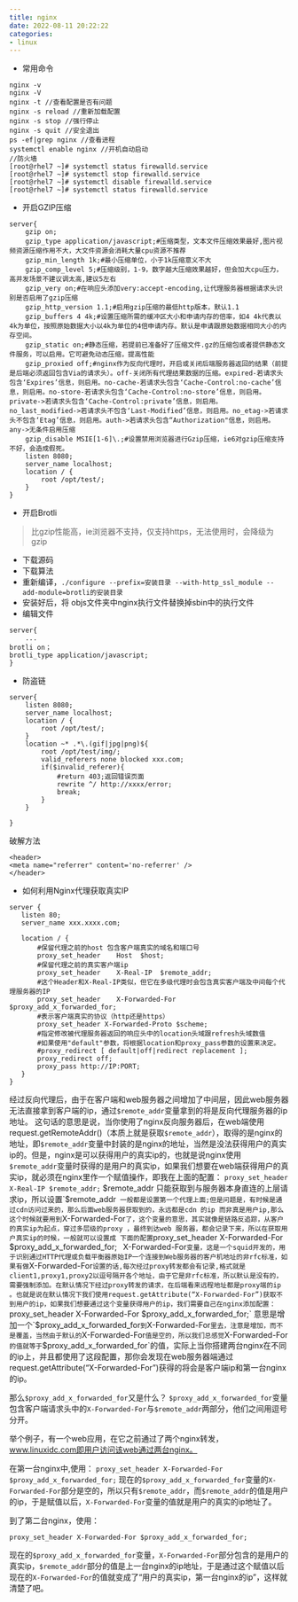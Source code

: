 ```yaml
---
title: nginx
date: 2022-08-11 20:22:22
categories:
- linux
---
```


- 常用命令
```
nginx -v
nginx -V
nginx -t //查看配置是否有问题
nginx -s reload //重新加载配置
nginx -s stop //强行停止
nginx -s quit //安全退出
ps -ef|grep nginx //查看进程
systemctl enable nginx //开机自动启动
//防火墙
[root@rhel7 ~]# systemctl status firewalld.service
[root@rhel7 ~]# systemctl stop firewalld.service
[root@rhel7 ~]# systemctl disable firewalld.service
[root@rhel7 ~]# systemctl status firewalld.service
```

- 开启GZIP压缩
```
server{
    gzip on;
    gzip_type application/javascript;#压缩类型，文本文件压缩效果最好,图片视频资源压缩作用不大，大文件资源会消耗大量cpu资源不推荐
    gzip_min_length 1k;#最小压缩单位，小于1k压缩意义不大
    gzip_comp_level 5;#压缩级别，1-9，数字越大压缩效果越好，但会加大cpu压力，高并发场景不建议调太高,建议5左右
    gzip_very on;#在响应头添加very:accept-encoding,让代理服务器根据请求头识别是否启用了gzip压缩
    gzip_http_version 1.1;#启用gzip压缩的最低http版本，默认1.1
    gzip_buffers 4 4k;#设置压缩所需的缓冲区大小和申请内存的倍率，如4 4k代表以4k为单位，按照原始数据大小以4k为单位的4倍申请内存。默认是申请跟原始数据相同大小的内存空间。
    gzip_static on;#静态压缩，若提前已准备好了压缩文件.gz的压缩包或者提供静态文件服务，可以启用。它可避免动态压缩，提高性能
    gzip_proxied off;#nginx作为反向代理时，开启或关闭后端服务器返回的结果（前提是后端必须返回包含Via的请求头）。off-关闭所有代理结果数据的压缩。expired-若请求头包含‘Expires’信息，则启用。no-cache-若请求头包含‘Cache-Control:no-cache’信息，则启用。no-store-若请求头包含‘Cache-Control:no-store’信息，则启用。private->若请求头包含‘Cache-Control:private’信息，则启用。no_last_modified->若请求头不包含‘Last-Modified’信息，则启用。no_etag->若请求头不包含‘Etag’信息，则启用。auth->若请求头包含“Authorization"信息，则启用。any->无条件启用压缩
    gzip_disable MSIE[1-6]\.;#设置禁用浏览器进行Gzip压缩，ie6对gzip压缩支持不好，会造成假死。
    listen 8080;
    server_name localhost;
    location / {
        root /opt/test/;
    }
}
```

- 开启Brotli
>比gzip性能高，ie浏览器不支持，仅支持https，无法使用时，会降级为gzip
- 下载源码
- 下载算法
- 重新编译，`./configure --prefix=安装目录 --with-http_ssl_module --add-module=brotli的安装目录`
- 安装好后，将 objs文件夹中nginx执行文件替换掉sbin中的执行文件
- 编辑文件
```
server{
    ...
brotli on；
brotli_type application/javascript;
}
```

 

- 防盗链
```
server{
    listen 8080;
    server_name localhost;
    location / {
        root /opt/test/;
    }
    location ~* .*\.(gif|jpg|png)${
        root /opt/test/img/;
        valid_referers none blocked xxx.com;
        if($invalid_referer){
            #return 403;返回错误页面
            rewrite ^/ http://xxxx/error;
            break;
        }
    }

}
```
破解方法
```
<header>
<meta name="referrer" content='no-referrer' />
</header>

```

- 如何利用Nginx代理获取真实IP
```
server {
   listen 80;
   server_name xxx.xxxx.com;
  
   location / {
       #保留代理之前的host 包含客户端真实的域名和端口号
       proxy_set_header    Host  $host; 
       #保留代理之前的真实客户端ip
       proxy_set_header    X-Real-IP  $remote_addr;  
       #这个Header和X-Real-IP类似，但它在多级代理时会包含真实客户端及中间每个代理服务器的IP
       proxy_set_header    X-Forwarded-For  $proxy_add_x_forwarded_for;
       #表示客户端真实的协议（http还是https）
       proxy_set_header X-Forwarded-Proto $scheme;
       #指定修改被代理服务器返回的响应头中的location头域跟refresh头域数值
       #如果使用"default"参数，将根据location和proxy_pass参数的设置来决定。
       #proxy_redirect [ default|off|redirect replacement ];
       proxy_redirect off;
       proxy_pass http://IP:PORT;
   }
}
```
经过反向代理后，由于在客户端和web服务器之间增加了中间层，因此web服务器无法直接拿到客户端的ip，通过`$remote_addr`变量拿到的将是反向代理服务器的ip地址。
这句话的意思是说，当你使用了nginx反向服务器后，在web端使用request.getRemoteAddr()（本质上就是获取`$remote_addr`），取得的是nginx的地址，即`$remote_addr`变量中封装的是nginx的地址，当然是没法获得用户的真实ip的。但是，nginx是可以获得用户的真实ip的，也就是说nginx使用`$remote_addr`变量时获得的是用户的真实ip，如果我们想要在web端获得用户的真实ip，就必须在nginx里作一个赋值操作，即我在上面的配置：
`proxy_set_header X-Real-IP $remote_addr;`
$remote_addr 只能获取到与服务器本身直连的上层请求ip，所以设置`$remote_addr` 一般都是设置第一个代理上面;但是问题是，有时候是通过cdn访问过来的，那么后面web服务器获取到的，永远都是cdn 的ip 而非真是用户ip,那么这个时候就要用到`X-Forwarded-For` 了，这个变量的意思，其实就像是链路反追踪，从客户的真实ip为起点，穿过多层级的proxy ，最终到达web 服务器，都会记录下来，所以在获取用户真实ip的时候，一般就可以设置成 下面的配置
`proxy_set_header X-Forwarded-For $proxy_add_x_forwarded_for; `
`X-Forwarded-For`变量，这是一个squid开发的，用于识别通过HTTP代理或负载平衡器原始IP一个连接到Web服务器的客户机地址的非rfc标准，如果有做`X-Forwarded-For`设置的话,每次经过proxy转发都会有记录,格式就是client1,proxy1,proxy2以逗号隔开各个地址，由于它是非rfc标准，所以默认是没有的，需要强制添加。在默认情况下经过proxy转发的请求，在后端看来远程地址都是proxy端的ip 。也就是说在默认情况下我们使用request.getAttribute(“X-Forwarded-For”)获取不到用户的ip，如果我们想要通过这个变量获得用户的ip，我们需要自己在nginx添加配置：`proxy_set_header X-Forwarded-For $proxy_add_x_forwarded_for;`
意思是增加一个`$proxy_add_x_forwarded_for`到`X-Forwarded-For`里去，注意是增加，而不是覆盖，当然由于默认的`X-Forwarded-For`值是空的，所以我们总感觉`X-Forwarded-For`的值就等于`$proxy_add_x_forwarded_for`的值，实际上当你搭建两台nginx在不同的ip上，并且都使用了这段配置，那你会发现在web服务器端通过request.getAttribute(“X-Forwarded-For”)获得的将会是客户端ip和第一台nginx的ip。

那么`$proxy_add_x_forwarded_for`又是什么？
`$proxy_add_x_forwarded_for`变量包含客户端请求头中的`X-Forwarded-For`与`$remote_addr`两部分，他们之间用逗号分开。

举个例子，有一个web应用，在它之前通过了两个nginx转发，www.linuxidc.com即用户访问该web通过两台nginx。

在第一台nginx中,使用：
`proxy_set_header X-Forwarded-For $proxy_add_x_forwarded_for;`
现在的`$proxy_add_x_forwarded_for`变量的`X-Forwarded-For`部分是空的，所以只有`$remote_addr`，而`$remote_addr`的值是用户的ip，于是赋值以后，`X-Forwarded-For`变量的值就是用户的真实的ip地址了。

到了第二台nginx，使用：

`proxy_set_header X-Forwarded-For $proxy_add_x_forwarded_for;`

现在的`$proxy_add_x_forwarded_for`变量，`X-Forwarded-For`部分包含的是用户的真实ip，`$remote_addr`部分的值是上一台nginx的ip地址，于是通过这个赋值以后现在的`X-Forwarded-For`的值就变成了“用户的真实ip，第一台nginx的ip”，这样就清楚了吧。